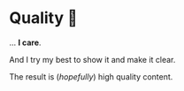 # Quality 💎

... __I care__.

And I try my best to show it and make it clear.

The result is (*hopefully*) high quality content.
